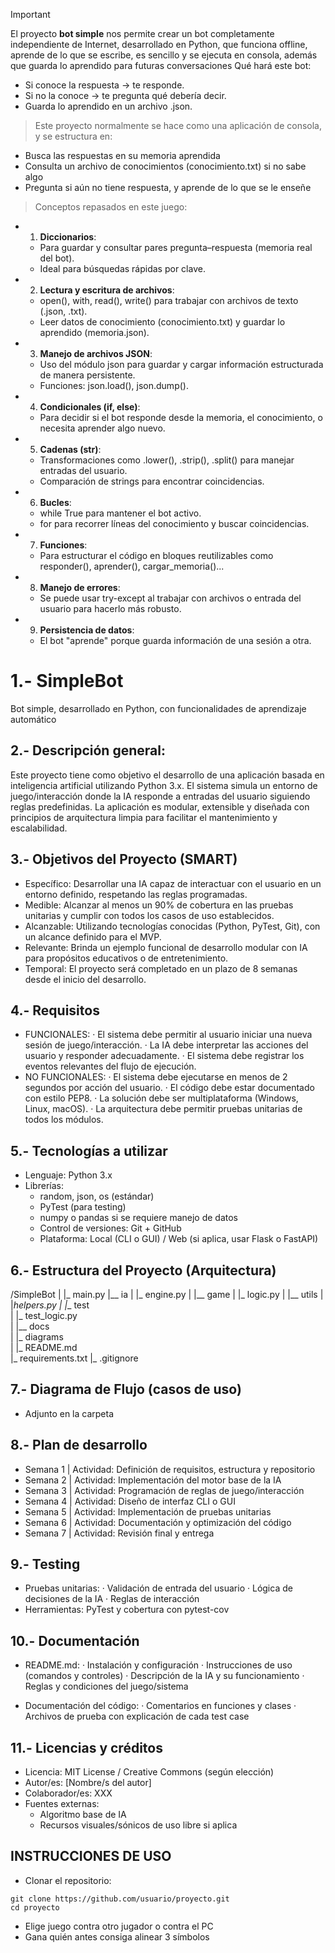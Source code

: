 > [!IMPORTANT]
> El proyecto <b>bot simple</b> nos permite crear un bot completamente independiente de Internet, desarrollado en Python, que funciona offline, aprende de lo que se escribe, es sencillo y se ejecuta en consola, además que guarda lo aprendido para futuras conversaciones
> Qué hará este bot:
  - Si conoce la respuesta → te responde.
  - Si no la conoce → te pregunta qué debería decir.
  - Guarda lo aprendido en un archivo .json.

> Este proyecto normalmente se hace como una aplicación de consola, y se estructura en:
- Busca las respuestas en su memoria aprendida
- Consulta un archivo de conocimientos (conocimiento.txt) si no sabe algo
- Pregunta si aún no tiene respuesta, y aprende de lo que se le enseñe

> Conceptos repasados en este juego: 
- 1. <b>Diccionarios</b>: 
  - Para guardar y consultar pares pregunta–respuesta (memoria real del bot).
  - Ideal para búsquedas rápidas por clave.

- 2. <b>Lectura y escritura de archivos</b>: 
  - open(), with, read(), write() para trabajar con archivos de texto (.json, .txt).
  - Leer datos de conocimiento (conocimiento.txt) y guardar lo aprendido (memoria.json).

- 3. <b>Manejo de archivos JSON</b>:
  - Uso del módulo json para guardar y cargar información estructurada de manera persistente.
  - Funciones: json.load(), json.dump().

- 4. <b>Condicionales (if, else)</b>:
  - Para decidir si el bot responde desde la memoria, el conocimiento, o necesita aprender algo nuevo.

- 5. <b>Cadenas (str)</b>:
  - Transformaciones como .lower(), .strip(), .split() para manejar entradas del usuario.
  - Comparación de strings para encontrar coincidencias.

- 6. <b>Bucles</b>:
  - while True para mantener el bot activo.
  - for para recorrer líneas del conocimiento y buscar coincidencias.

- 7. <b>Funciones</b>:
  - Para estructurar el código en bloques reutilizables como responder(), aprender(), cargar_memoria()...

- 8. <b>Manejo de errores</b>: 
  - Se puede usar try-except al trabajar con archivos o entrada del usuario para hacerlo más robusto.

- 9. <b>Persistencia de datos</b>:
  - El bot "aprende" porque guarda información de una sesión a otra.

# 1.- SimpleBot
Bot simple, desarrollado en Python, con funcionalidades de aprendizaje automático

## 2.- Descripción general: 
Este proyecto tiene como objetivo el desarrollo de una aplicación basada en inteligencia artificial utilizando Python 3.x. El sistema simula un entorno de juego/interacción donde la IA responde a entradas del usuario siguiendo reglas predefinidas. La aplicación es modular, extensible y diseñada con principios de arquitectura limpia para facilitar el mantenimiento y escalabilidad.

## 3.- Objetivos del Proyecto (SMART)
- Específico: Desarrollar una IA capaz de interactuar con el usuario en un entorno definido, respetando las reglas programadas.
- Medible: Alcanzar al menos un 90% de cobertura en las pruebas unitarias y cumplir con todos los casos de uso establecidos.
- Alcanzable: Utilizando tecnologías conocidas (Python, PyTest, Git), con un alcance definido para el MVP.
- Relevante: Brinda un ejemplo funcional de desarrollo modular con IA para propósitos educativos o de entretenimiento.
- Temporal: El proyecto será completado en un plazo de 8 semanas desde el inicio del desarrollo.

## 4.- Requisitos
- FUNCIONALES:
    · El sistema debe permitir al usuario iniciar una nueva sesión de juego/interacción.
    · La IA debe interpretar las acciones del usuario y responder adecuadamente.
    · El sistema debe registrar los eventos relevantes del flujo de ejecución.
- NO FUNCIONALES:
    · El sistema debe ejecutarse en menos de 2 segundos por acción del usuario.
    · El código debe estar documentado con estilo PEP8.
    · La solución debe ser multiplataforma (Windows, Linux, macOS).
    · La arquitectura debe permitir pruebas unitarias de todos los módulos.

## 5.- Tecnologías a utilizar
- Lenguaje: Python 3.x
- Librerías:
  - random, json, os (estándar)
  - PyTest (para testing)
  - numpy o pandas si se requiere manejo de datos
  - Control de versiones: Git + GitHub
  - Plataforma: Local (CLI o GUI) / Web (si aplica, usar Flask o FastAPI)

## 6.- Estructura del Proyecto (Arquitectura)
/SimpleBot
    |
    |_ main.py 
    |__ ia
    |   |_ engine.py 
    |
    |__ game
    |   |_ logic.py 
    |
    |__ utils
    |   |_helpers.py 
    |
    |__ test               
    |     |_ test_logic.py   
    | 
    |__ docs               
    |     |_ diagrams           
    |
    |_ README.md                
    |_ requirements.txt
    |_ .gitignore         

## 7.- Diagrama de Flujo (casos de uso)
- Adjunto en la carpeta

## 8.- Plan de desarrollo
- Semana 1 | Actividad: Definición de requisitos, estructura y repositorio
- Semana 2 | Actividad: Implementación del motor base de la IA
- Semana 3 | Actividad: Programación de reglas de juego/interacción
- Semana 4 | Actividad: Diseño de interfaz CLI o GUI
- Semana 5 | Actividad: Implementación de pruebas unitarias
- Semana 6 | Actividad: Documentación y optimización del código
- Semana 7 | Actividad: Revisión final y entrega

## 9.- Testing
- Pruebas unitarias: 
    · Validación de entrada del usuario
    · Lógica de decisiones de la IA
    · Reglas de interacción
- Herramientas: PyTest y cobertura con pytest-cov

## 10.- Documentación
- README.md:
    · Instalación y configuración
    · Instrucciones de uso (comandos y controles)
    · Descripción de la IA y su funcionamiento
    · Reglas y condiciones del juego/sistema

- Documentación del código:
    · Comentarios en funciones y clases
    · Archivos de prueba con explicación de cada test case

## 11.- Licencias y créditos
- Licencia: MIT License / Creative Commons (según elección)
- Autor/es: [Nombre/s del autor]
- Colaborador/es: XXX
- Fuentes externas:
   - Algoritmo base de IA
   - Recursos visuales/sónicos de uso libre si aplica

## INSTRUCCIONES DE USO
- Clonar el repositorio:
```
git clone https://github.com/usuario/proyecto.git
cd proyecto
```
- Elige juego contra otro jugador o contra el PC
- Gana quién antes consiga alinear 3 símbolos